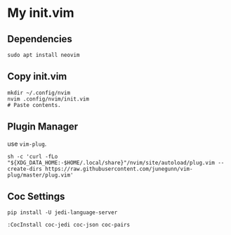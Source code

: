# My init.vim

## Dependencies
```
sudo apt install neovim
```

## Copy init.vim
```
mkdir ~/.config/nvim
nvim .config/nvim/init.vim 
# Paste contents.
```

## Plugin Manager
use ```vim-plug```.
```
sh -c 'curl -fLo "${XDG_DATA_HOME:-$HOME/.local/share}"/nvim/site/autoload/plug.vim --create-dirs https://raw.githubusercontent.com/junegunn/vim-plug/master/plug.vim'
```

## Coc Settings 
```
pip install -U jedi-language-server
```

```
:CocInstall coc-jedi coc-json coc-pairs
```




